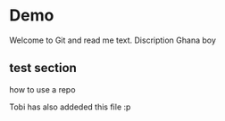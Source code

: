 # Demo
Welcome to Git and read me text.
Discription
Ghana boy

## test section
how to use a repo

Tobi has also addeded this file :p
